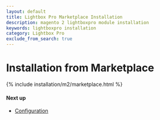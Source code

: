 ```yaml
---
layout: default
title: Lightbox Pro Marketplace Installation
description: magento 2 lightboxpro module installation
keywords: lightboxpro installation
category: Lightbox Pro
exclude_from_search: true
---
```


# Installation from Marketplace

{% include installation/m2/marketplace.html %}

#### Next up

 -  [Configuration](/m2/extensions/lightboxpro/configuration)
